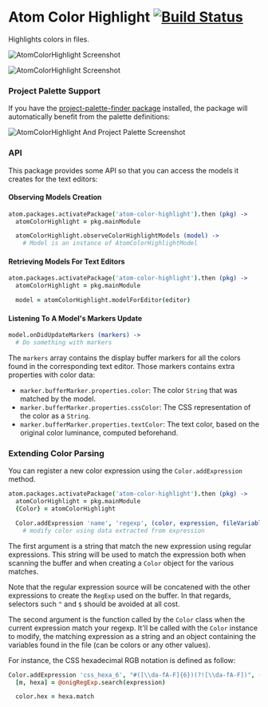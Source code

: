 # Atom Color Highlight [![Build Status](https://travis-ci.org/abe33/atom-color-highlight.svg?branch=master)](https://travis-ci.org/abe33/atom-color-highlight)

Highlights colors in files.

![AtomColorHighlight Screenshot](https://raw.github.com/abe33/atom-color-highlight/master/atom-color-highlight-variables.gif)

![AtomColorHighlight Screenshot](https://raw.github.com/abe33/atom-color-highlight/master/atom-color-highlight.jpg)

### Project Palette Support

If you have the [project-palette-finder package](https://atom.io/packages/project-palette-finder) installed, the package will automatically benefit from the palette definitions:

![AtomColorHighlight And Project Palette Screenshot](https://raw.github.com/abe33/atom-color-highlight/master/atom-color-highlight-palette.jpg)

### API

This package provides some API so that you can access the models it creates for the text editors:

#### Observing Models Creation

```coffeescript
atom.packages.activatePackage('atom-color-highlight').then (pkg) ->
  atomColorHighlight = pkg.mainModule

  atomColorHighlight.observeColorHighlightModels (model) ->
    # Model is an instance of AtomColorHighlightModel
```

#### Retrieving Models For Text Editors

```coffeescript
atom.packages.activatePackage('atom-color-highlight').then (pkg) ->
  atomColorHighlight = pkg.mainModule

  model = atomColorHighlight.modelForEditor(editor)
```

#### Listening To A Model's Markers Update

```coffeescript
model.onDidUpdateMarkers (markers) ->
  # Do something with markers
```

The `markers` array contains the display buffer markers for all the colors found in the corresponding text editor. Those markers contains extra properties with color data:

* `marker.bufferMarker.properties.color`: The color `String` that was matched by the model.
* `marker.bufferMarker.properties.cssColor`: The CSS representation of the color as a `String`.
* `marker.bufferMarker.properties.textColor`: The text color, based on the original color luminance, computed beforehand.

### Extending Color Parsing

You can register a new color expression using the `Color.addExpression` method.

```coffeescript
atom.packages.activatePackage('atom-color-highlight').then (pkg) ->
  atomColorHighlight = pkg.mainModule
  {Color} = atomColorHighlight

  Color.addExpression 'name', 'regexp', (color, expression, fileVariables) ->
    # modify color using data extracted from expression
```

The first argument is a string that match the new expression using regular expressions.
This string will be used to match the expression both when scanning the
buffer and when creating a `Color` object for the various matches.

Note that the regular expression source will be concatened with the other
expressions to create the `RegExp` used on the buffer.
In that regards, selectors such `^` and `$` should be avoided at all cost.

The second argument is the function called by the `Color` class when the
current expression match your regexp. It'll be called with the `Color` instance
to modify, the matching expression as a string and an object containing the variables found in the file (can be colors or any other values).

For instance, the CSS hexadecimal RGB notation is defined as follow:

```coffeescript
Color.addExpression 'css_hexa_6', "#([\\da-fA-F]{6})(?![\\da-fA-F])", (color, expression, fileVariables) ->
  [m, hexa] = @onigRegExp.search(expression)

  color.hex = hexa.match
```
